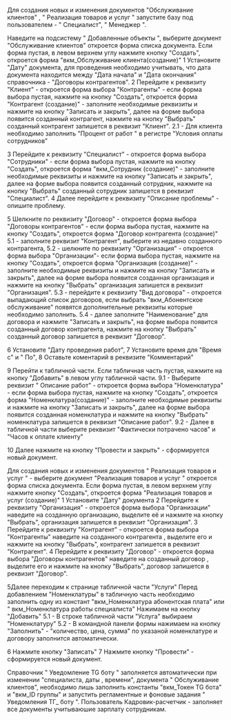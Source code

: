Для создания новых и  изменения  документов "Обслуживание клиентов" , " Реализация товаров и услуг "  запустите базу под пользователем - " Специалист", " Менеджер ".

 Наведите на подсистему " Добавленные объекты ", выберите документ "Обслуживание клиентов" откроется  форма списка документа. Если форма пустая, в левом верхнем углу нажмите кнопку "Создать", откроется форма "вкм_Обслуживание клиента(создание)"
1  Установите "Дату" документа, для проведения необходимо учитывать, что дата документа находится между "Дата начала" и "Дата окончания" справочника - "Договоры контрагентов".
2  Перейдите к реквизиту "Клиент"  - откроется форма выбора "Контрагенты" - если форма выбора пустая, нажмите на кнопку "Создать", откроется форма "Контрагент (создание)"  - заполните необходимые реквизиты и нажмите на кнопку "Записать и закрыть", далее на форме выбора появится созданный контрагент, нажмите на кнопку "Выбрать" созданный контрагент запишется в реквизит "Клиент".
   2.1 - Для клиента необходимо заполнить "Процент от работ " в регистре "Условия оплаты сотрудников"

3  Перейдите к реквизиту "Специалист" - откроется форма выбора "Сотрудники" - если форма выбора пустая, нажмите на кнопку "Создать", откроется форма "вкм_Сотрудник (создание)"  - заполните необходимые реквизиты и нажмите на кнопку "Записать и закрыть", далее на форме выбора появится созданный сотрудник, нажмите на кнопку "Выбрать" созданный сотрудник запишется в реквизит "Специалист". 
4  Далее перейдите к реквизиту "Описание проблемы" - опишите проблему.

5  Шелкните по реквизиту "Договор" -  откроется форма выбора "Договоры контрагентов" - если форма выбора пустая, нажмите на кнопку "Создать", откроется форма "Договор контрагента (создание)" 
  5.1 - заполните реквизит "Контрагент", выберите из недавно созданного контрагента,
  5.2 - шелкните по реквизиту  "Организация" -  откроется форма выбора "Организации"- если форма выбора пустая, нажмите на кнопку "Создать", откроется форма "Организация (создание)"  - заполните необходимые реквизиты и нажмите на кнопку "Записать и закрыть", далее на форме выбора появится созданная организация и нажмите на кнопку "Выбрать" организация запишется в реквизит "Организация". 
  5.3 - перейдите к реквизиту "Вид договора" - откроется выпадающий список договоров, если выбрать "вкм_Абонентское обслуживание"  появятся дополнительные реквизиты  которые необходимо заполнить. 
  5.4 - далее заполните "Наименование" для договора и нажмите "Записать и закрыть", на форме выбора появится созданный договор контрагента, нажмите на кнопку "Выбрать" созданный договор запишется в реквизит "Договор".

6 Установите "Дату проведения работ", 
7 Установите время для "Время с" и " По",
8 Оставьте коментарий в реквизите "Комментарий"

9 Перейти к табличной части. Если табличная часть пустая, нажмите на кнопку "Добавить" в левом углу табличной части. 
   9.1 - Выберите реквизит " Описание работ" - откроется форма выбора "Номенклатура" - если форма выбора пустая, нажмите на кнопку "Создать", откроется форма "Номенклатура(создание)"  - заполните необходимые реквизиты и нажмите на кнопку "Записать и закрыть", далее на форме выбора появится созданная номенклатура и нажмите на кнопку "Выбрать" номенклатура запишется в реквизит "Описание работ". 
   9.2 - Далее в табличной части выберите реквизит "Фактически потрачено часов" и "Часов к оплате клиенту"

10  Далее нажмите на кнопку "Провести и закрыть" - сформируется новый документ.

 Для создания новых и  изменения  документов " Реализация товаров и услуг " - выберите документ "Реализация товаров и услуг " откроется  форма списка документа. Если  форма пустая, в левом верхнем углу нажмите кнопку "Создать", откроется форма "Реализация товаров и услуг (создание)"
1  Установите "Дату" документа
2 Перейдите к реквизиту "Организация" - откроется форма выбора "Организации" наведите на созданную организацию,  выделите её и нажмите на кнопку "Выбрать", организация запишется в реквизит "Организация". 
3  Перейдите к реквизиту "Контрагент" - откроется форма выбора "Контрагенты" наведите на созданного контрагента ,  выделите его  и нажмите на кнопку "Выбрать", контрагент запишется в реквизит "Контрагент". 
4 Перейдите к реквизиту "Договор" - откроется форма выбора "Договоры контрагентов" наведите на созданный договор ,  выделите его  и нажмите на кнопку "Выбрать", договор  запишется в реквизит "Договор". 

5Далее переходим к странице табличной части "Услуги"
Перед добавлением "Номенклатуры" в табличную часть необходимо заполнить одну из констант "вкм_Номенклатура абонентская плата" или " вкм_Номенклатура  работы специалиста"
Нажимаем на кнопку "Добавить"
5.1 - В строке табличной части "Услуга" выбираем "Номенклатуру"
5.2 - В командной панели формы нажимаем на кнопку "Заполнить" - "количество, цена, сумма" по указаной номенклатуре  и договору заполнится автоматически.

6 Нажмите кнопку "Записать"
7 Нажмите кнопку "Провести" - сформируется новый документ.

Справочник " Уведомление TG боту " заполняется автоматически при изменении "специалиста, даты , времени",  документа " Обслуживание клиентов", необходимо лишь заполнить константы "вкм_Токен TG бота"  и  "вкм_ID группы" и запустить регламентные и фоновые задания " Уведомления ТГ_ боту ".
Пользователь Кадровик-расчетчик - заполняет все документы учитываюшие зарплату сотрудникам.